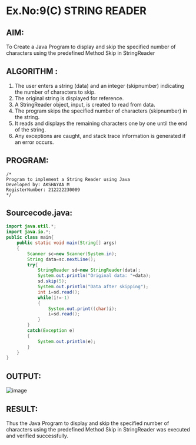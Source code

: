 # Ex.No:9(C)             STRING READER
## AIM:
 To Create a Java Program to display and skip the specified number of characters using the predefined Method Skip in StringReader


## ALGORITHM :
1.  The user enters a string (data) and an integer (skipnumber) indicating the number of characters to skip.
2.	The original string is displayed for reference.
3.	A StringReader object, input, is created to read from data.
4.	The program skips the specified number of characters (skipnumber) in the string.
5.	It reads and displays the remaining characters one by one until the end of the string.
6.	Any exceptions are caught, and stack trace information is generated if an error occurs.


## PROGRAM:
 ```
/*
Program to implement a String Reader using Java
Developed by: AKSHAYAA M
RegisterNumber: 212222230009
*/
```

## Sourcecode.java:
```java
import java.util.*;
import java.io.*;
public class main{
    public static void main(String[] args)
    {
        Scanner sc=new Scanner(System.in);
        String data=sc.nextLine();
        try{
            StringReader sd=new StringReader(data);
            System.out.println("Original data: "+data);
            sd.skip(5);
            System.out.println("Data after skipping");
            int i=sd.read();
            while(i!=-1)
            {
                System.out.print((char)i);
                i=sd.read();
            }
        }
        catch(Exception e)
        {
            System.out.println(e);
        }
    }
}
```


## OUTPUT:

![image](https://github.com/user-attachments/assets/110d4c92-3f44-4149-9722-c8613ca54ff6)


## RESULT:
Thus the Java Program to display and skip the specified number of characters using the predefined Method Skip in StringReader was executed and verified successfully.











